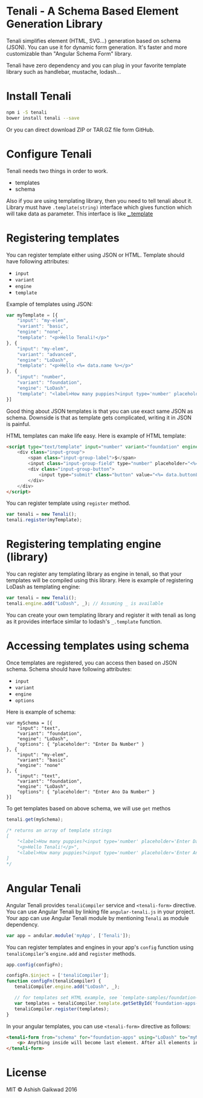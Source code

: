 # Tenali - A Schema Based Element Generation Library

Tenali simplifies element (HTML, SVG...) generation based on schema (JSON). You can use it for dynamic form generation. It's faster and more customizable than "Angular Schema Form" library.

Tenali have zero dependency and you can plug in your favorite template library such as handlebar, mustache, lodash...

# Install Tenali

```bash
npm i -S tenali
bower install tenali --save
```

Or you can direct download ZIP or TAR.GZ file form GitHub.

# Configure Tenali

Tenali needs two things in order to work.
 - templates
 - schema

Also if you are using templating library, then you need to tell tenali about it. Library must have `.template(string)` interface which gives function which will take data as parameter. This interface is like [_.template](https://lodash.com/docs)

# Registering templates

You can register template either using JSON or HTML. Template should
have following attributes:
 - `input`
 - `variant`
 - `engine`
 - `template`

Example of templates using JSON:
```javascript
var myTemplate = [{
	"input": "my-elem",
	"variant": "basic",
	"engine": "none",
	"template": "<p>Hello Tenali!</p>"
}, {
	"input": "my-elem",
	"variant": "advanced",
	"engine": "LoDash",
	"template": "<p>Hello <%= data.name %></p>"
}, {
	"input": "number",
	"variant": "foundation",
	"engine": "LoDash",
	"template": "<label>How many puppies?<input type='number' placeholder='<%= data.placeholder %>'></label>"
}]
```
Good thing about JSON templates is that you can use exact same JSON as schema. Downside is that as template gets complicated, writing it in JSON is painful.

HTML templates can make life easy. Here is example of HTML template:
```html
<script type="text/template" input="number" variant="foundation" engine="LoDash">
	<div class="input-group">
		<span class="input-group-label">$</span>
		<input class="input-group-field" type="number" placeholder="<%= data.placeholder %>">
		<div class="input-group-button">
			<input type="submit" class="button" value="<%= data.buttonLabel %>">
		</div>
	</div>
</script>
```

You can register template using `register` method.
```javascript
var tenali = new Tenali();
tenali.register(myTemplate);
```

# Registering templating engine (library)

You can register any templating library as engine in tenali, so that your templates will be compiled using this library. Here is example of registering LoDash as templating engine:
```javascript
var tenali = new Tenali();
tenali.engine.add("LoDash", _); // Assuming _ is available
```

You can create your own templating library and register it with tenali as long as it provides interface similar to lodash's `_.template` function.

# Accessing templates using schema

Once templates are registered, you can access then based on JSON schema.
Schema should have following attributes:
 - `input`
 - `variant`
 - `engine`
 - `options`

Here is example of schema:
```
var mySchema = [{
	"input": "text",
	"variant": "foundation",
	"engine": "LoDash",
	"options": { "placeholder": "Enter Da Number" }
}, {
	"input": "my-elem",
	"variant": "basic"
	"engine": "none"
}, {
	"input": "text",
	"variant": "foundation",
	"engine": "LoDash",
	"options": { "placeholder": "Enter Ano Da Number" }
}]
```

To get templates based on above schema, we will use `get` methos
```javascript
tenali.get(mySchema);

/* returns an array of template strings
[
	"<label>How many puppies?<input type='number' placeholder='Enter Da Number'></label>",
	"<p>Hello Tenali!</p>",
	"<label>How many puppies?<input type='number' placeholder='Enter Ano Da Number'></label>"
]
*/
```

# Angular Tenali

Angular Tenali provides `tenaliCompiler` service and `<tenali-form>` directive. You can use Angular Tenali by linking file `angular-tenali.js` in your project. Your app can use Angular Tenali module by mentioning `Tenali` as module dependency.

```javascript
var app = andular.module('myApp', ['Tenali']);
```

You can register templates and engines in your app's `config` function using `tenaliCompiler`'s `engine.add` and `register` methods.

 ```javascript
app.config(configFn);

configFn.$inject = ['tenaliCompiler'];
function configFn(tenaliCompiler) {
	tenaliCompiler.engine.add("LoDash", _);

	// for templates set HTML example, see `template-samples/foundation-apps.html` file.
	var templates = tenaliCompiler.template.getSetById('foundation-apps-tenali');
	tenaliCompiler.register(templates);
}
```

In your angular templates, you can use `<tenali-form>` directive as follows:

```html
<tenali-form from="schema" for="foundation-apps" using="LoDash" to="myModel">
	<p> Anything inside will become last element. After all elements in `schema` </p>
</tenali-form>
```

# License

MIT © Ashish Gaikwad 2016
